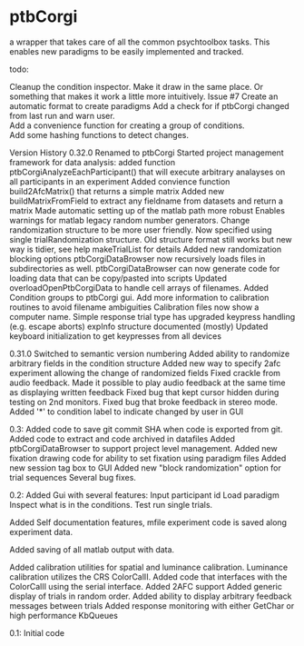 # ptbCorgi
a wrapper that takes care of all the common psychtoolbox tasks.
This enables new paradigms to be easily implemented and tracked.


todo:

Cleanup the condition inspector. Make it draw in the same place. Or something
that makes it work a little more intuitively. 
Issue #7 Create an automatic format to create paradigms
Add a check for if ptbCorgi changed from last run and warn user.  
Add a convenience function for creating a group of conditions.  
Add some hashing functions to detect changes. 


Version History
0.32.0
Renamed to ptbCorgi
Started project management framework for data analysis: 
   added function ptbCorgiAnalyzeEachParticipant() that will execute arbitrary 
   analayses on all participants in an experiment
Added convience function build2AfcMatrix() that returns a simple matrix 
Added new buildMatrixFromField to extract any fieldname from datasets and return a matrix
Made automatic setting up of the matlab path more robust
Enables warnings for matlab legacy random number generators. 
Change randomization structure to be more user friendly. Now specified 
   using single trialRandomization structure. Old structure format still 
   works but new way is tidier, see help makeTrialList for details
Added new randomization blocking options
ptbCorgiDataBrowser now recursively loads files in subdirectories as well.
ptbCorgiDataBrowser can now generate code for loading data that can be copy/pasted into scripts
Updated overloadOpenPtbCorgiData to handle cell arrays of filenames.
Added Condition groups to ptbCorgi gui.
Add more information to calibration routines to avoid filename ambiguities
Calibration files now show a computer name.
Simple response trial type has upgraded keypress handling (e.g. escape aborts)
expInfo structure documented (mostly)
Updated keyboard initialization to get keypresses from all devices


0.31.0
Switched to semantic version numbering
Added ability to randomize arbitrary fields in the condition structure
Added new way to specify 2afc experiment allowing the change of randomized fields
Fixed crackle from audio feedback.
Made it possible to play audio feedback at the same time as displaying written feedback
Fixed bug that kept cursor hidden during testing on 2nd monitors.
Fixed bug that broke feedback in stereo mode. 
Added '*' to condition label to indicate changed by user in GUI

0.3: 
Added code to save git commit SHA when code is exported from git.
Added code to extract and code archived in datafiles
Added ptbCorgiDataBrowser to support project level management.
Added new fixation drawing code for ability to set fixation using paradigm files
Added new session tag box to GUI
Added new "block randomization" option for trial sequences
Several bug fixes. 

0.2:
Added Gui with several features:
Input participant id
Load paradigm
Inspect what is in the conditions. 
Test run single trials.

Added Self documentation features, mfile experiment code is saved along experiment data. 

Added saving of all matlab output with data. 

Added calibration utilities for spatial and luminance calibration.
Luminance calibration utilizes the CRS ColorCalII. Added code that interfaces
with the ColorCalII using the serial interface.
Added 2AFC support
Added generic display of trials in random order.
Added ability to display arbitrary feedback messages between trials
Added response monitoring with either GetChar or high performance KbQueues 

0.1: 
Initial code